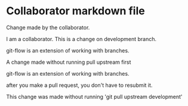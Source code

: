 # Collaborator markdown file
Change made by the collaborator.

I am a collaborator. This is a change on development branch.  

git-flow is an extension of working with branches.

A change made without running  pull upstream first

git-flow is an extension of working with branches.

after you make a pull request, you don't have to resubmit it.


This change was made without running 'git pull upstream development'
